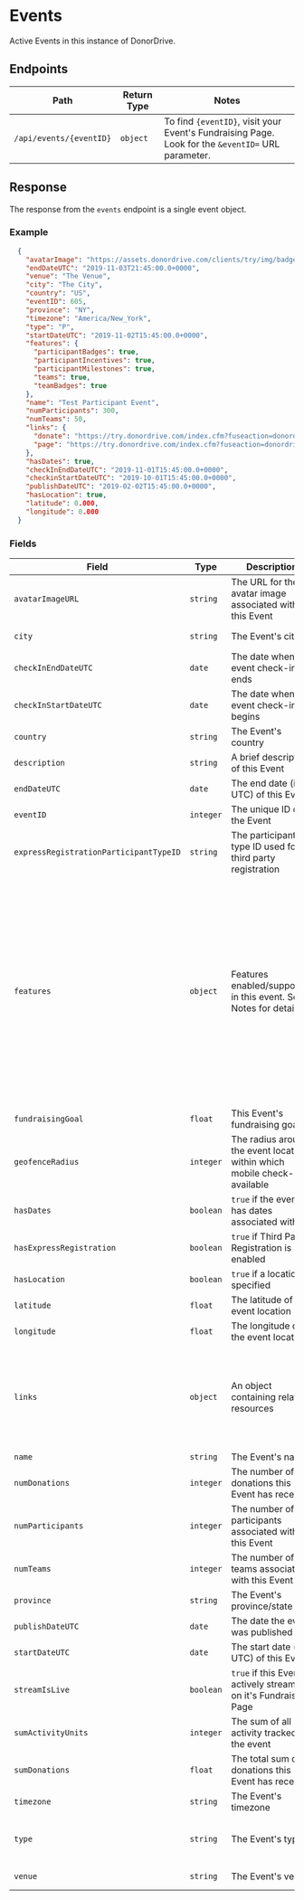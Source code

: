 # Events

Active Events in this instance of DonorDrive.

## Endpoints

|Path|Return Type|Notes|
|---|---|---|
|`/api/events/{eventID}`|`object`|To find `{eventID}`, visit your Event's Fundraising Page. Look for the `&eventID=` URL parameter.|

## Response

The response from the `events` endpoint is a single event object.

### Example

```json
  {
    "avatarImage": "https://assets.donordrive.com/clients/try/img/badgeLogo.jpg",
    "endDateUTC": "2019-11-03T21:45:00.0+0000",
    "venue": "The Venue",
    "city": "The City",
    "country": "US",
    "eventID": 605,
    "province": "NY",
    "timezone": "America/New_York",
    "type": "P",
    "startDateUTC": "2019-11-02T15:45:00.0+0000",
    "features": {
      "participantBadges": true,
      "participantIncentives": true,
      "participantMilestones": true,
      "teams": true,
      "teamBadges": true
    },
    "name": "Test Participant Event",
    "numParticipants": 300,
    "numTeams": 50,
    "links": {
      "donate": "https://try.donordrive.com/index.cfm?fuseaction=donordrive.event&eventID=605#donate",
      "page": "https://try.donordrive.com/index.cfm?fuseaction=donordrive.event&eventID=605"
    },
    "hasDates": true,
    "checkInEndDateUTC": "2019-11-01T15:45:00.0+0000",
    "checkinStartDateUTC": "2019-10-01T15:45:00.0+0000",
    "publishDateUTC": "2019-02-02T15:45:00.0+0000",
    "hasLocation": true,
    "latitude": 0.000,
    "longitude": 0.000
  }
```

### Fields

|Field|Type|Description|Guaranteed|Filterable|Notes|
|---|---|---|---|---|---|
|`avatarImageURL`|`string`|The URL for the avatar image associated with this Event|Yes|Yes||
|`city`|`string`|The Event's city||Yes|Events with location only|
|`checkInEndDateUTC`|`date`|The date when event check-in ends|No|No||
|`checkInStartDateUTC`|`date`|The date when event check-in begins|No|No||
|`country`|`string`|The Event's country||Yes|Events with location only|
|`description`|`string`|A brief description of this Event|||Added: 1.3|
|`endDateUTC`|`date`|The end date (in UTC) of this Event||Yes|Events with dates only; ISO-8601 format|
|`eventID`|`integer`|The unique ID of the Event|Yes|Yes||
|`expressRegistrationParticipantTypeID`|`string`|The participant type ID used for third party registration|No|No|Depends on Third Party Registration being enabled|
|`features`|`object`|Features enabled/supported in this event. See Notes for details|||Added: 1.3<br />`participantBadges`: `true` if badges are available for participants<br />`participantIncentives`: `true` if fundraising incentives are available for participants<br />`participantMilestones`: `true` if fundraising milestones are available for participants<br />`teams`: `true` if team support has been enabled<br />`teamBadges`: `true` if badges are available for teams|
|`fundraisingGoal`|`float`|This Event's fundraising goal||Yes||
|`geofenceRadius`|`integer`|The radius around the event location within which mobile check-in is available|No|No|Depends on the event having a location, latitude, and longitude|
|`hasDates`|`boolean`|`true` if the event has dates associated with it|Yes|Yes||
|`hasExpressRegistration`|`boolean`|`true` if Third Party Registration is enabled|No|Yes||
|`hasLocation`|`boolean`|`true` if a location is specified|Yes|Yes||
|`latitude`|`float`|The latitude of the event location|No|No|Depends on the event having a location|
|`longitude`|`float`|The longitude of the event location|No|No|Depends on the event having a location|
|`links`|`object`|An object containing related resources|||`donate`: The donation URL for this Event<br />`page`: The URL for this Event's Fundraising Page<br />`stream`: The URL for the Live Fundraising(TM) stream associated with this Event|
|`name`|`string`|The Event's name|Yes|Yes||
|`numDonations`|`integer`|The number of donations this Event has received||Yes||
|`numParticipants`|`integer`|The number of participants associated with this Event||||
|`numTeams`|`integer`|The number of teams associated with this Event||||
|`province`|`string`|The Event's province/state||Yes|Events with location only|
|`publishDateUTC`|`date`|The date the event was published|Yes|No||
|`startDateUTC`|`date`|The start date (in UTC) of this Event||Yes|Events with dates only; ISO-8601 format|
|`streamIsLive`|`boolean`|`true` if this Event is actively streaming on it's Fundraising Page||Yes||
|`sumActivityUnits`|`integer`|The sum of all activity tracked in the event|No|Yes|Depends on Activity Impact being enabled|
|`sumDonations`|`float`|The total sum of donations this Event has received||Yes||
|`timezone`|`string`|The Event's timezone|||Events with dates only|
|`type`|`string`|The Event's type|Yes|Yes|`C`: Capital Campaign; `I`: Personal Campaign Group; `P`: Participant Event; `T`: Ticket Event|
|`venue`|`string`|The Event's venue||Yes|Events with location only|